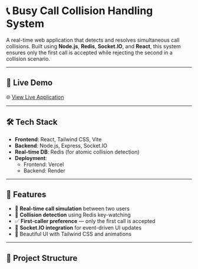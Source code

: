 # 📞 Busy Call Collision Handling System

A real-time web application that detects and resolves simultaneous call collisions. Built using **Node.js**, **Redis**, **Socket.IO**, and **React**, this system ensures only the first call is accepted while rejecting the second in a collision scenario.

---

## 🚀 Live Demo

🌐 [View Live Application](https://busy-call-collision-handling.vercel.app/)

---


## 🛠 Tech Stack

- **Frontend**: React, Tailwind CSS, Vite
- **Backend**: Node.js, Express, Socket.IO
- **Real-time DB**: Redis (for atomic collision detection)
- **Deployment**:
  - Frontend: Vercel
  - Backend: Render

---

## 🧠 Features

- 🔄 **Real-time call simulation** between two users
- 🚫 **Collision detection** using Redis key-watching
- ✅ **First-caller preference** — only the first call is accepted
- 📡 **Socket.IO integration** for event-driven UI updates
- 🎨 Beautiful UI with Tailwind CSS and animations

---

## 📂 Project Structure

